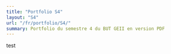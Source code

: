 ```yaml
---
title: "Portfolio S4"
layout: "S4"
url: "/fr/portfolio/S4/"
summary: Portfolio du semestre 4 du BUT GEII en version PDF
---
```

test